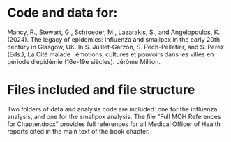 # Code and data for:

Mancy, R., Stewart, G., Schroeder, M., Lazarakis, S., and Angelopoulos, K. (2024). The legacy of epidemics: Influenza and smallpox in the early 20th century in Glasgow, UK. In S. Juillet-Garzón, S. Pech-Pelletier, and S. Perez (Eds.), La Cité malade : émotions, cultures et pouvoirs dans les villes en période d’épidémie (16e-19e siècles). Jérôme Million.

# Files included and file structure
Two folders of data and analysis code are included: one for the influenza analysis, and one for the smallpox analysis. The file "Full MOH References for Chapter.docx" provides full references for all Medical Officer of Health reports cited in the main text of the book chapter.